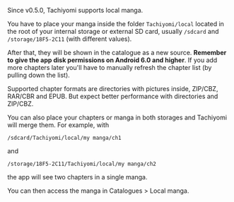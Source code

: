 Since v0.5.0, Tachiyomi supports local manga.

You have to place your manga inside the folder `Tachiyomi/local` located in the root of your internal storage or external SD card, usually `/sdcard` and `/storage/18F5-2C11` (with different values).

After that, they will be shown in the catalogue as a new source. **Remember to give the app disk permissions on Android 6.0 and higher**. If you add more chapters later you'll have to manually refresh the chapter list (by pulling down the list).

Supported chapter formats are directories with pictures inside, ZIP/CBZ, RAR/CBR and EPUB. But expect better performance with directories and ZIP/CBZ.

You can also place your chapters or manga in both storages and Tachiyomi will merge them. For example, with

`/sdcard/Tachiyomi/local/my manga/ch1`

and

`/storage/18F5-2C11/Tachiyomi/local/my manga/ch2`

the app will see two chapters in a single manga.

You can then access the manga in Catalogues > Local manga.